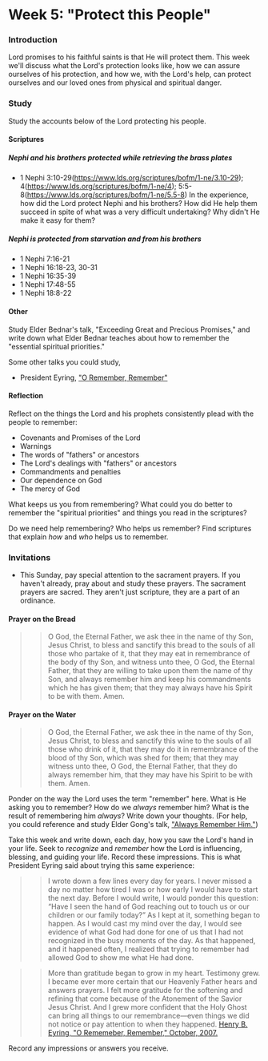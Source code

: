 # Week 5: "Protect this People"

### Introduction

Lord promises to his faithful saints is that He will protect them. This week we'll discuss what the Lord's protection looks like, how we can assure ourselves of his protection, and how we, with the Lord's help, can protect ourselves and our loved ones from physical and spiritual danger.

### Study

Study the accounts below of the Lord protecting his people. 

#### Scriptures

##### Nephi and his brothers protected while retrieving the brass plates

* 1 Nephi 3:10-29(https://www.lds.org/scriptures/bofm/1-ne/3.10-29); 4(https://www.lds.org/scriptures/bofm/1-ne/4); 5:5-8(https://www.lds.org/scriptures/bofm/1-ne/5.5-8)
In the experience, how did the Lord protect Nephi and his brothers? How did He help them succeed in spite of what was a very difficult undertaking? Why didn't He make it easy for them?

##### Nephi is protected from starvation and from his brothers

* 1 Nephi 7:16-21
* 1 Nephi 16:18-23, 30-31
* 1 Nephi 16:35-39
* 1 Nephi 17:48-55
* 1 Nephi 18:8-22


#### Other

Study Elder Bednar's talk, "Exceeding Great and Precious Promises," and write down what Elder Bednar teaches about how to remember the "essential spiritual priorities."

Some other talks you could study,
* President Eyring, ["O Remember, Remember"](https://www.lds.org/general-conference/2007/10/o-remember-remember?lang=eng)

#### Reflection

Reflect on the things the Lord and his prophets consistently plead with the people to remember:
* Covenants and Promises of the Lord
* Warnings
* The words of "fathers" or ancestors
* The Lord's dealings with "fathers" or ancestors
* Commandments and penalties
* Our dependence on God
* The mercy of God

What keeps us you from remembering? What could you do better to remember the "spiritual priorities" and things you read in the scriptures?

Do we need help remembering? Who helps us remember? Find scriptures that explain _how_ and _who_ helps us to remember.

### Invitations

* This Sunday, pay special attention to the sacrament prayers. If you haven't already, pray about and study these prayers. The sacrament prayers are sacred. They aren't just scripture, they are a part of an ordinance.

#### Prayer on the Bread
> > O God, the Eternal Father, we ask thee in the name of thy Son, Jesus Christ, to bless and sanctify this bread to the souls of all those who partake of it, that they may eat in remembrance of the body of thy Son, and witness unto thee, O God, the Eternal Father, that they are willing to take upon them the name of thy Son, and always remember him and keep his commandments which he has given them; that they may always have his Spirit to be with them. Amen.

#### Prayer on the Water
> > O God, the Eternal Father, we ask thee in the name of thy Son, Jesus Christ, to bless and sanctify this wine to the souls of all those who drink of it, that they may do it in remembrance of the blood of thy Son, which was shed for them; that they may witness unto thee, O God, the Eternal Father, that they do always remember him, that they may have his Spirit to be with them. Amen.

Ponder on the way the Lord uses the term "remember" here. What is He asking you to remember? How do we _always_ remember him? What is the result of remembering him _always_? Write down your thoughts. (For help, you could reference and study Elder Gong's talk, ["Always Remember Him."](https://www.lds.org/general-conference/2016/04/always-remember-him?lang=eng))

Take this week and write down, each day, how you saw the Lord's hand in your life. Seek to _recognize_ and _remember_ how the Lord is influencing, blessing, and guiding your life. Record these impressions. This is what President Eyring said about trying this same experience:

> > I wrote down a few lines every day for years. I never missed a day no matter how tired I was or how early I would have to start the next day. Before I would write, I would ponder this question: “Have I seen the hand of God reaching out to touch us or our children or our family today?” As I kept at it, something began to happen. As I would cast my mind over the day, I would see evidence of what God had done for one of us that I had not recognized in the busy moments of the day. As that happened, and it happened often, I realized that trying to remember had allowed God to show me what He had done.

> > More than gratitude began to grow in my heart. Testimony grew. I became ever more certain that our Heavenly Father hears and answers prayers. I felt more gratitude for the softening and refining that come because of the Atonement of the Savior Jesus Christ. And I grew more confident that the Holy Ghost can bring all things to our remembrance—even things we did not notice or pay attention to when they happened.
[Henry B. Eyring, "O Rememeber, Remember," October, 2007.](https://www.lds.org/general-conference/2007/10/o-remember-remember?lang=eng)

Record any impressions or answers you receive.
